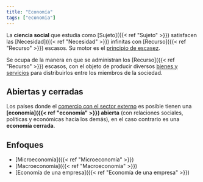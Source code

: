 ```yaml
---
title: "Economía"
tags: ["economia"]
---
```

La **ciencia social** que estudia como [Sujeto]({{< ref "Sujeto" >}}) satisfacen las [Necesidad]({{< ref "Necesidad" >}}) infinitas con [Recurso]({{< ref "Recurso" >}}) escasos. Su motor es el [principio de escasez](#).
 
Se ocupa de la manera en que se administran los [Recurso]({{< ref "Recurso" >}}) escasos, con el objeto de producir diversos [bienes y servicios](#) para distribuirlos entre los miembros de la sociedad.

## Abiertas y cerradas

Los países donde el [comercio con el sector externo](#) es posible tienen una **[economía]({{< ref "economía" >}}) abierta**  (con relaciones sociales, políticas y económicas hacia los demás), en el caso contrario es una **economía cerrada**.
## Enfoques

- [Microeconomía]({{< ref "Microeconomía" >}})
- [Macroeconomía]({{< ref "Macroeconomía" >}})
- [Economía de una empresa]({{< ref "Economía de una empresa" >}})